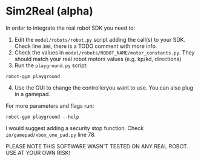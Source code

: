 # Sim2Real (alpha)
In order to integrate the real robot SDK you need to:
1. Edit the `model/robots/robot.py` script adding the call(s) to your SDK. Check line `308`, there is a TODO comment with more info. 
2. Check the values in `model/robots/ROBOT_NAME/motor_constants.py`. They should match your real robot motors values (e.g. kp/kd, directions)
3. Run the `playground.py` script:
```
robot-gym playground
```
4. Use the GUI to change the controlleryou want to use. You can also plug in a gamepad.

For more parameters and flags run:
```
robot-gym playground --help
```

I would suggest adding a security stop function. Check `io/gamepad/xbox_one_pad.py` line 78.

PLEASE NOTE THIS SOFTWARE WASN'T TESTED ON ANY REAL ROBOT. USE AT YOUR OWN RISK!